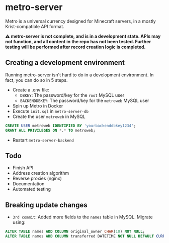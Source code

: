 # metro-server
Metro is a universal currency designed for Minecraft servers, in a mostly Krist-compatible API format.

**⚠️ metro-server is not complete, and is in a development state. APIs may not function, and all content in the repo has not been tested. Further testing will be performed after record creation logic is completed.**

## Creating a development environment
Running metro-server isn't hard to do in a development environment. In fact, you can do so in 5 steps.
- Create a .env file:
    - `DBKEY`: The password/key for the `root` MySQL user
    - `BACKENDDBKEY`: The password/key for the `metroweb` MySQL user
- Spin up Metro in Docker
- Execute `init.sql` in `metro-server-db`
- Create the user `metroweb` in MySQL
```sql
CREATE USER metroweb IDENTIFIED BY 'yourbackenddbkey1234';
GRANT ALL PRIVILEGES ON *.* TO metroweb;
```
- Restart `metro-server-backend`

## Todo
- Finish API
- Address creation algorithm
- Reverse proxies (nginx)
- Documentation
- Automated testing


## Breaking update changes

- `3rd commit`: Added more fields to the `names` table in MySQL. Migrate using:
```sql
ALTER TABLE names ADD COLUMN original_owner CHAR(10) NOT NULL;
ALTER TABLE names ADD COLUMN transferred DATETIME NOT NULL DEFAULT CURRENT_TIMESTAMP();
```